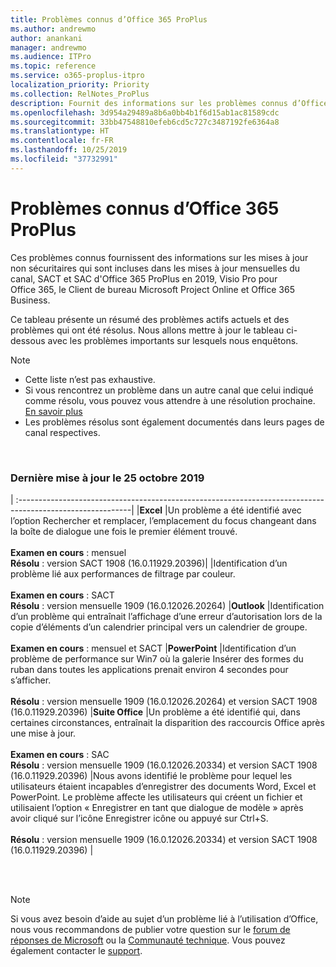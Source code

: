 ```yaml
---
title: Problèmes connus d’Office 365 ProPlus
ms.author: andrewmo
author: anankani
manager: andrewmo
ms.audience: ITPro
ms.topic: reference
ms.service: o365-proplus-itpro
localization_priority: Priority
ms.collection: RelNotes_ProPlus
description: Fournit des informations sur les problèmes connus d’Office 365 ProPlus
ms.openlocfilehash: 3d954a29489a8b6a0bb4b1f6d15ab1ac81589cdc
ms.sourcegitcommit: 33bb47548810efeb6cd5c727c3487192fe6364a8
ms.translationtype: HT
ms.contentlocale: fr-FR
ms.lasthandoff: 10/25/2019
ms.locfileid: "37732991"
---
```

# <a name="office-365-proplus-known-issues"></a>Problèmes connus d’Office 365 ProPlus

Ces problèmes connus fournissent des informations sur les mises à jour non sécuritaires qui sont incluses dans les mises à jour mensuelles du canal, SACT et SAC d'Office 365 ProPlus en 2019, Visio Pro pour Office 365, le Client de bureau Microsoft Project Online et Office 365 Business.

Ce tableau présente un résumé des problèmes actifs actuels et des problèmes qui ont été résolus.  Nous allons mettre à jour le tableau ci-dessous avec les problèmes importants sur lesquels nous enquêtons.

> [!NOTE]
>- Cette liste n’est pas exhaustive.
>- Si vous rencontrez un problème dans un autre canal que celui indiqué comme résolu, vous pouvez vous attendre à une résolution prochaine. [En savoir plus](https://docs.microsoft.com/fr-FR/DeployOffice/overview-of-update-channels-for-office-365-proplus#BKMK_SAC)
>- Les problèmes résolus sont également documentés dans leurs pages de canal respectives.

<br>

### <a name="last-updated-october-25-2019"></a>Dernière mise à jour le 25 octobre 2019

|
:----------------------------------------------------------------------------------------------------------|
|**Excel**
|Un problème a été identifié avec l’option Rechercher et remplacer, l’emplacement du focus changeant dans la boîte de dialogue une fois le premier élément trouvé. <br><br> **Examen en cours** : mensuel <br>**Résolu** : version SACT 1908 (16.0.11929.20396)|
|Identification d’un problème lié aux performances de filtrage par couleur. <br><br> **Examen en cours** : SACT <br>**Résolu** : version mensuelle 1909 (16.0.12026.20264)
|**Outlook**
|Identification d’un problème qui entraînait l’affichage d’une erreur d’autorisation lors de la copie d’éléments d’un calendrier principal vers un calendrier de groupe. <br><br> **Examen en cours** : mensuel et SACT
|**PowerPoint**
|Identification d’un problème de performance sur Win7 où la galerie Insérer des formes du ruban dans toutes les applications prenait environ 4 secondes pour s’afficher.<br><br> **Résolu** : version mensuelle 1909 (16.0.12026.20264) et version SACT 1908 (16.0.11929.20396)
|**Suite Office**
|Un problème a été identifié qui, dans certaines circonstances, entraînait la disparition des raccourcis Office après une mise à jour.<br><br> **Examen en cours** : SAC<br> **Résolu** : version mensuelle 1909 (16.0.12026.20334) et version SACT 1908 (16.0.11929.20396)
|Nous avons identifié le problème pour lequel les utilisateurs étaient incapables d’enregistrer des documents Word, Excel et PowerPoint.  Le problème affecte les utilisateurs qui créent un fichier et utilisaient l’option « Enregistrer en tant que dialogue de modèle » après avoir cliqué sur l’icône Enregistrer icône ou appuyé sur Ctrl+S.<br><br> **Résolu** : version mensuelle 1909 (16.0.12026.20334) et version SACT 1908 (16.0.11929.20396)
|



<br>
<br>

> [!NOTE]
> Si vous avez besoin d’aide au sujet d’un problème lié à l’utilisation d’Office, nous vous recommandons de publier votre question sur le [forum de réponses de Microsoft](https://answers.microsoft.com/) ou la [Communauté technique](https://techcommunity.microsoft.com/). Vous pouvez également contacter le [support](https://support.microsoft.com/contactus).
